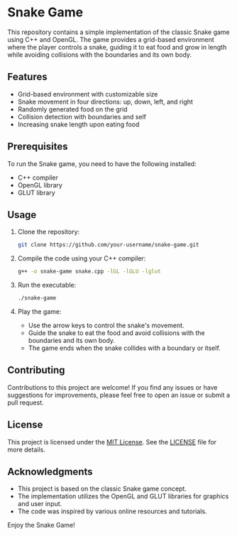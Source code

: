 # Snake Game

This repository contains a simple implementation of the classic Snake game using C++ and OpenGL. The game provides a grid-based environment where the player controls a snake, guiding it to eat food and grow in length while avoiding collisions with the boundaries and its own body.

## Features

- Grid-based environment with customizable size
- Snake movement in four directions: up, down, left, and right
- Randomly generated food on the grid
- Collision detection with boundaries and self
- Increasing snake length upon eating food

## Prerequisites

To run the Snake game, you need to have the following installed:

- C++ compiler
- OpenGL library
- GLUT library

## Usage

1. Clone the repository:

   ```bash
   git clone https://github.com/your-username/snake-game.git
   ```

2. Compile the code using your C++ compiler:

   ```bash
   g++ -o snake-game snake.cpp -lGL -lGLU -lglut
   ```

3. Run the executable:

   ```bash
   ./snake-game
   ```

4. Play the game:
   - Use the arrow keys to control the snake's movement.
   - Guide the snake to eat the food and avoid collisions with the boundaries and its own body.
   - The game ends when the snake collides with a boundary or itself.


## Contributing

Contributions to this project are welcome! If you find any issues or have suggestions for improvements, please feel free to open an issue or submit a pull request.

## License

This project is licensed under the [MIT License](https://opensource.org/licenses/MIT). See the [LICENSE](LICENSE) file for more details.

## Acknowledgments

- This project is based on the classic Snake game concept.
- The implementation utilizes the OpenGL and GLUT libraries for graphics and user input.
- The code was inspired by various online resources and tutorials.



Enjoy the Snake Game!
